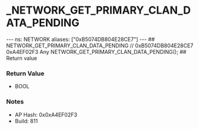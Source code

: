 # _NETWORK_GET_PRIMARY_CLAN_DATA_PENDING

--- ns: NETWORK aliases: ["0xB5074DB804E28CE7"] --- ## NETWORK_GET_PRIMARY_CLAN_DATA_PENDING  // 0xB5074DB804E28CE7 0xA4EF02F3 Any NETWORK_GET_PRIMARY_CLAN_DATA_PENDING();   ## Return value

### Return Value
* BOOL

### Notes
* AP Hash: 0x0xA4EF02F3
* Build: 811

